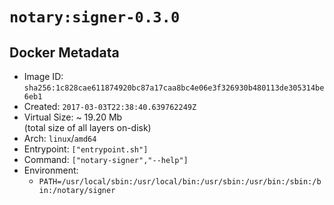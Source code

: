 # `notary:signer-0.3.0`

## Docker Metadata

- Image ID: `sha256:1c828cae611874920bc87a17caa8bc4e06e3f326930b480113de305314be6eb1`
- Created: `2017-03-03T22:38:40.639762249Z`
- Virtual Size: ~ 19.20 Mb  
  (total size of all layers on-disk)
- Arch: `linux`/`amd64`
- Entrypoint: `["entrypoint.sh"]`
- Command: `["notary-signer","--help"]`
- Environment:
  - `PATH=/usr/local/sbin:/usr/local/bin:/usr/sbin:/usr/bin:/sbin:/bin:/notary/signer`
